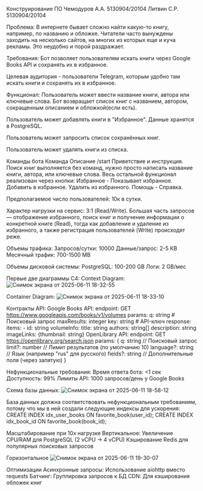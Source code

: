 Конструирование ПО
Чемодуров А.А. 	5130904/20104
Литвин С.Р. 	5130904/20104

Проблема:
В интернете бывает сложно найти какую-то книгу, например, по названию и обложке. Читатели часто вынуждены заходить на несколько сайтов, на многих из которых еще и куча рекламы. Это неудобно и порой раздражает.

Требования:
Бот позволяет пользователям искать книги через Google Books API и сохранять их в избранное.

Целевая аудитория - пользователи Telegram, которым удобно там искать книги и сохранять их в избранное.

Функционал:
Пользователь может ввести название книги, автора или ключевые слова.
Бот возвращает список книг с названием, автором, сокращенным описанием и обложкой(если есть).

Пользователь может добавлять книги в "Избранное".
Данные хранятся в PostgreSQL.

Пользователь может запросить список сохранённых книг.

Пользователь может удалять книги из списка.

Команды бота
Команда		Описание
/start			Приветствие и инструкция.
Поиск книг выполняется без команд, нужно просто написать название книги, автора, или ключевые слова.
Весь остальной функционал реализован через кнопки:
Избранное - Показывает избранное.
Добавить в избранное.
Удалить из избранного.
Помощь - Справка.

Предполагаемое число пользователей: 10к в сутки.

Характер нагрузки на сервис:
3:1 (Read/Write). Большая часть запросов — отображение избранного, поиск книг и получение информации о конкретной книге (Read), тогда как добавление и удаление из избранного, а также регистрация пользователей (Write) происходят реже.

Объемы трафика:
Запросов/сутки: 10000
Данные/запрос: 2-5 КВ
Месячный трафик: 700-1500 MB

Объемы дисковой системы:
PostgreSQL: 100-200 GB
Логи: 2 GB/мес

Первые две диаграммы С4:
Context Diagram:
![Снимок экрана от 2025-06-11 18-32-55](https://github.com/user-attachments/assets/23eea72c-0e29-4a59-8bb7-b6329fe2a871)

Container Diagram:
![Снимок экрана от 2025-06-11 18-33-10](https://github.com/user-attachments/assets/c26ccccc-b6d4-4d22-a698-ef637f21d526)

Контракты API:
Google Books API:
endpoint: GET https://www.googleapis.com/books/v1/volumes
params:
  q: string  # Поисковый запрос
  maxResults: integer
  key: string  # API-ключ
response:
  items: 
    - id: string
      volumeInfo:
        title: string
        authors: string[]
        description: string
        imageLinks: {thumbnail: string}
OpenLibrary API:
endpoint: GET https://openlibrary.org/search.json
params:
{
  q: string      	// Поисковый запрос
  limit?: number 	// Лимит результатов (по умолчанию 10)
  language?: string  // Язык (например "rus" для русского)
  fields?: string	// Дополнительные поля (через запятую)
}

Нефункциональные требования:
Время ответа бота: <1 сек
Доступность: 99%
Лимиты API: 1000 запросов/день у Google Books

Схема базы данных:
![Снимок экрана от 2025-06-11 18-58-12](https://github.com/user-attachments/assets/f98d8295-b769-459b-ae9d-e06cf57d1e62)

База данных должна соответствовать нефункциональным требованиям, потому что мы в ней создали следующие индексы для ускорения:
CREATE INDEX idx_user_books ON favorite_book(user_id);
CREATE INDEX idx_book_id ON favorite_book(book_id);

Масштабирование при 10x нагрузке
Вертикальное:
Увеличение CPU/RAM для PostgreSQL (2 vCPU → 4 vCPU)
Кэширование Redis для популярных поисковых запросов

Горизонтальное
![Снимок экрана от 2025-06-11 19-30-07](https://github.com/user-attachments/assets/9093d28c-5d42-46fe-82b3-260115113895)

Оптимизации
Асинхронные запросы: Использование aiohttp вместо requests
Батчинг: Группировка запросов к БД
CDN: Для кэширования обложек книг
